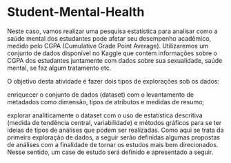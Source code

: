 # Student-Mental-Health
Neste caso, vamos realizar uma pesquisa estatística para analisar como a saúde mental dos estudantes pode afetar seu desempenho acadêmico, medido pelo CGPA (Cumulative Grade Point Average). Utilizaremos um conjunto de dados disponível no Kaggle que contém informações sobre o CGPA dos estudantes juntamente com dados sobre sua sexualidade, saúde mental, se faz algum tratamento etc.

O objetivo desta atividade é fazer dois tipos de explorações sob os dados:

enriquecer o conjunto de dados (dataset) com o levantamento de metadados como dimensão, tipos de atributos e medidas de resumo;

explorar analiticamente o dataset com o uso de estatística descritiva (medida de tendência central, variabilidade) e métodos gráficos para se ter ideias de tipos de análises que podem ser realizadas. Como aqui se trata da primeira exploração de dados, a seguir serão definidas algumas propostas de análises com a finalidade de tornar os estudos mais bem direcionados. Nesse sentido, um case de estudo será definido e apresentado a seguir.
